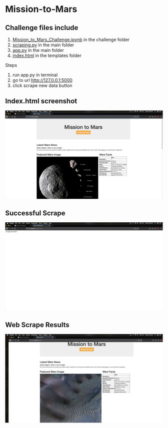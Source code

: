 # Mission-to-Mars

## Challenge files include 
1. [Mission_to_Mars_Challenge.ipynb](https://github.com/asanchez116/Mission-to-Mars/blob/master/Challenge/Mission_to_Mars_Challenge.ipynb) in the challenge folder 
2. [scraping.py](https://github.com/asanchez116/Mission-to-Mars/blob/master/scraping.py) in the main folder 
3. [app.py](https://github.com/asanchez116/Mission-to-Mars/blob/master/app.py) in the main folder 
4. [index.html](https://github.com/asanchez116/Mission-to-Mars/blob/master/templates/index.html) in the templates folder

Steps 
1. run app.py in terminal
2. go to url http://127.0.0.1:5000
3. click scrape new data button

## Index.html screenshot 

![image](https://raw.githubusercontent.com/asanchez116/Mission-to-Mars/master/Resources/Screen%20Shot%202020-10-19%20at%206.20.21%20AM%20(2).png)

## Successful Scrape 
 
![image](https://raw.githubusercontent.com/asanchez116/Mission-to-Mars/master/Resources/Screen%20Shot%202020-10-19%20at%206.22.34%20AM%20(2).png)

## Web Scrape Results
 
![image](https://raw.githubusercontent.com/asanchez116/Mission-to-Mars/master/Resources/Screen%20Shot%202020-10-19%20at%206.23.30%20AM%20(2).png)
